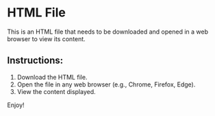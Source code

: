 # HTML File

This is an HTML file that needs to be downloaded and opened in a web browser to view its content.

## Instructions:
1. Download the HTML file.
2. Open the file in any web browser (e.g., Chrome, Firefox, Edge).
3. View the content displayed.

Enjoy!
